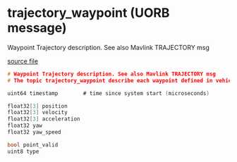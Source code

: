 # trajectory_waypoint (UORB message)
        
Waypoint Trajectory description. See also Mavlink TRAJECTORY msg

[source file](https://github.com/PX4/PX4-Autopilot/blob/master/msg/trajectory_waypoint.msg)

```c
# Waypoint Trajectory description. See also Mavlink TRAJECTORY msg
# The topic trajectory_waypoint describe each waypoint defined in vehicle_trajectory_waypoint

uint64 timestamp		# time since system start (microseconds)

float32[3] position
float32[3] velocity
float32[3] acceleration
float32 yaw
float32 yaw_speed

bool point_valid
uint8 type

```
